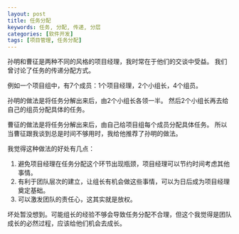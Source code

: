 ```yaml
---
layout: post
title: 任务分配
keywords: 任务, 分配, 传递, 分层 
categories: [软件开发]
tags: [项目管理, 任务分配]
---
```

孙明和曹征是两种不同的风格的项目经理，我时常在于他们的交谈中受益。
我们曾讨论了任务的传递分配方式。

例如一个项目组中，有7个成员：1个项目经理，2个小组长，4个组员。

孙明的做法是将任务分解出来后，由2个小组长各领一半。
然后2个小组长再去给自己的组员分配具体的任务。

曹征的做法是将任务分解出来后，由自己给项目组每个成员分配具体任务。
所以当曹征跟我谈到总是时间不够用时，我给他推荐了孙明的做法。

我觉得这种做法的好处有几点：

1. 避免项目经理在任务分配这个环节出现瓶颈，项目经理可以节约时间考虑其他事情。
2. 有利于团队层次的建立，让组长有机会做这些事情，可以为日后成为项目经理奠定基础。
3. 可以激发团队的责任心，这其实就是放权。

坏处暂没想到。可能组长的经验不够会导致任务分配不合理，但这个我觉得是团队成长的必然过程，应该给他们机会去成长。